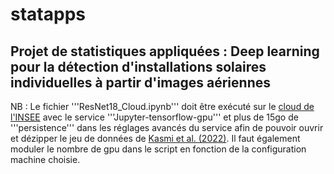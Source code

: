 # statapps

## **Projet de statistiques appliquées : Deep learning pour la détection d'installations solaires individuelles à partir d'images aériennes**

NB : Le fichier '''ResNet18_Cloud.ipynb''' doit être exécuté sur le [cloud de l'INSEE](https://datalab.sspcloud.fr/home) avec le service '''Jupyter-tensorflow-gpu''' et plus de 15go de '''persistence''' dans les réglages avancés du service afin de pouvoir ouvrir et dézipper le jeu de données de [Kasmi et al. (2022)](https://www.nature.com/articles/s41597-023-01951-4). Il faut également moduler le nombre de gpu dans le script en fonction de la configuration machine choisie.
